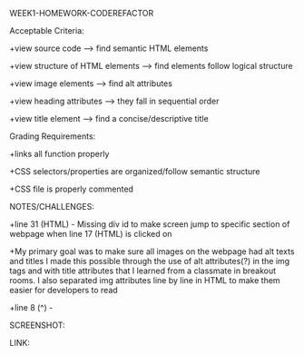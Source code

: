 WEEK1-HOMEWORK-CODEREFACTOR


Acceptable Criteria:

+view source code --> find semantic HTML elements

+view structure of HTML elements --> find elements follow logical structure

+view image elements --> find alt attributes

+view heading attributes --> they fall in sequential order

+view title element --> find a concise/descriptive title

Grading Requirements:

+links all function properly

+CSS selectors/properties are organized/follow semantic structure

+CSS file is properly commented


NOTES/CHALLENGES:

+line 31 (HTML) - Missing div id to make screen jump to specific section of webpage when line 17 (HTML) is clicked on

+My primary goal was to make sure all images on the webpage had alt texts and titles
I made this possible through the use of alt attributes(?) in the img tags and with title attributes that I learned from a classmate in breakout rooms.
I also separated img attributes line by line in HTML to make them easier for developers to read

+line 8 (^) - 


SCREENSHOT:



LINK:
